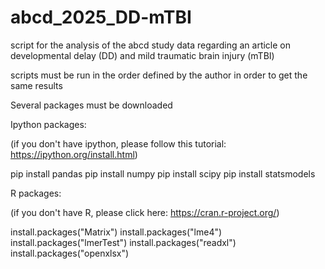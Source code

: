 # abcd_2025_DD-mTBI
script for the analysis of the abcd study data regarding an article on developmental delay (DD) and mild traumatic brain injury (mTBI)

scripts must be run in the order defined by the author in order to get the same results

Several packages must be downloaded

Ipython packages:

(if you don't have ipython, please follow this tutorial: https://ipython.org/install.html)

pip install pandas
pip install numpy
pip install scipy 
pip install statsmodels


R packages: 

(if you don't have R, please click here: https://cran.r-project.org/)

install.packages("Matrix")
install.packages("lme4")
install.packages("lmerTest")
install.packages("readxl")
install.packages("openxlsx")

